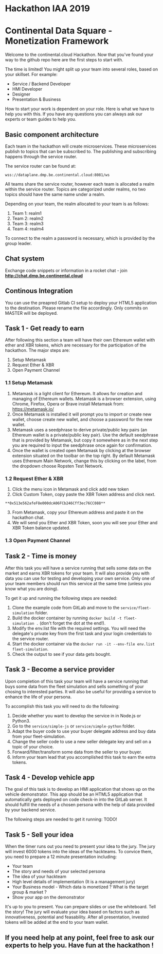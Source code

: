 # Hackathon IAA 2019
# Continental Data Square - Monetization Framework
Welcome to the continental.cloud Hackathon.
Now that you've found your way to the github repo here are the first steps to start with.

The time is limited! You might split up your team into several roles, based on your skillset.
For example:
- Service / Backend Developer
- HMI Developer
- Designer
- Presentation & Business

How to start your work is dependent on your role. Here is what we have to help you with this.
If you have any questions you can always ask our experts or team guides to help you.

## Basic component architecture
Each team in the hackathon will create microservices. These microservices publish to topics that can be subscribed to. The publishing and subscribing happens through the service router.

The service router can be found at:
```
wss://dataplane.dmp.be.continental.cloud:8081/ws
```

All teams share the service router, however each team is allocated a realm within the service router. Topics are categorized under realms, no two topics should have the same name under a realm.

Depending on your team, the realm allocated to your team is as follows:

1. Team 1: realm1
2. Team 2: realm2
3. Team 3: realm3
4. Team 4: realm4

To connect to the realm a password is necessary, which is provided by the group leader.

## Chat system

Exchange code snippets or information in a rocket chat - join **http://chat.dmp.be.continental.cloud**

## Continous Integration

You can use the preapred Gitlab CI setup to deploy your HTML5 application to the destination.
Please rename the file accordingly. Only commits on MASTER will be deployed.

## Task 1 - Get ready to earn
After following this section a team will have their own Ethereum wallet with ether and XBR tokens, which are necessary for the participation of the hackathon. The major steps are:
1. Setup Metamask
2. Request Ether & XBR
3. Open Payment Channel


### 1.1 Setup Metamask
1. Metamask is a light client for Ethereum. It allows for creation and managing of Ethereum wallets. Metamask is a browser extension, using Chrome, Firefox, Opera or Brave install Metamask from: https://metamask.io/
2. Once Metamask is installed it will prompt you to import or create new wallet, choose create new wallet, and choose a password for the new wallet.
3. Metamask uses a seedphrase to derive private/public key pairs (an Ethereum wallet is a private/public key pair). Use the default seedphrase that is provided by Metamask, but copy it somewhere as in the next step you are required to input the seedphrase once again for confirmation.
4. Once the wallet is created open Metamask by clicking at the browser extension situated on the toolbar on the top right. By default Metamask uses Ethereum Main Network, change this by clicking on the label, from the dropdown choose Ropsten Test Network.


### 1.2 Request Ether & XBR
1. Click the menu icon in Metamask and click add new token
2. Click Custom Token, copy paste the XBR Token address and click next.
```
**0x513e562afeF8e000dcA06FCb246Cff3ec76CC088** 
```
3. From Metamask, copy your Ethereum address and paste it on the  hackathon chat.
4. We will send you Ether and XBR Token, soon you will see your Ether and XBR Token balance updated.

### 1.3 Open Payment Channel



## Task 2 - Time is money
After this task you will have a service running that sells some data on the market and earns XBR tokens for your team.
It will also provide you with data you can use for testing and developing your own service.
Only one of your team members should run this service at the same time (unless you know what you are doing).

To get it up and running the following steps are needed:
1. Clone the example code from GitLab and move to the `service/fleet-simulation` folder.
2. Build the docker container by running `docker build -t fleet-simulation .` (don't forget the dot at the end!).
3. Modify the env.list file with the required settings. You will need the delegate's private key from the first task and your login credentials to the service router.
4. Start the docker container via the `docker run -it --env-file env.list fleet-simulation`.
5. Check the output to see if your data gets bought.

## Task 3 - Become a service provider
Upon completion of this task your team will have a service running that buys some data from the fleet simulation and sells something of your chosing to interested parties.
It will also be useful for providing a service to enhance the life of your persona.

To accomplish this task you will need to do the following:
1. Decide whether you want to develop the service in in Node.js or Python3.
2. Go to the `service/simple-js` or `service/simple-python` folder.
3. Adapt the buyer code to use your buyer delegate address and buy data from your fleet-simulation.
4. Change the seller code to use a new seller delegate key and sell on a topic of your choice.
5. Forward/filter/transform some data from the seller to your buyer.
6. Inform your team lead that you accomplished this task to earn the extra tokens.

## Task 4 - Develop vehicle app
The goal of this task is to develop an HMI application that shows up on the vehicle demonstrator.
This app should be an HTML5 application that automatically gets deployed on code check-in into the GitLab server.
It should fulfill the needs of a chosen persona with the help of data provided by your backend service.

The following steps are needed to get it running:
TODO!

## Task 5 - Sell your idea
When the timer runs out you need to present your idea to the jury.
The jury will invest 6000 tokens into the ideas of the hackteams.
To convice them, you need to prepare a 12 minute presentation including:
* Your team
* The story and needs of your selected persona
* The idea of your hackteam
* High level details of implementation (It is a management jury)
* Your Business model - Which data is monetized ? What is the target group & market ?
* Show your app on the demonstrator

It's up to you to present. You can prepare slides or use the whiteboard. Tell the story!
The jury will evaluate your idea based on factors such as innovativeness, potential and feasability.
After all presentation, invested tokens will be added at the end to your team wallet.

## If you need help at any point, feel free to ask our experts to help you. Have fun at the hackathon !

